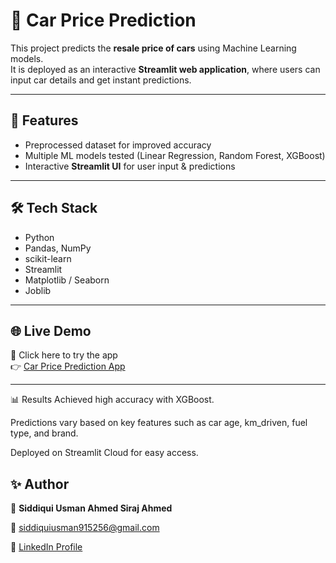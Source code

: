 # 🚗 Car Price Prediction

This project predicts the **resale price of cars** using Machine Learning models.  
It is deployed as an interactive **Streamlit web application**, where users can input car details and get instant predictions.  

---

## 📌 Features
- Preprocessed dataset for improved accuracy  
- Multiple ML models tested (Linear Regression, Random Forest, XGBoost)  
- Interactive **Streamlit UI** for user input & predictions

---

## 🛠️ Tech Stack
- Python  
- Pandas, NumPy  
- scikit-learn  
- Streamlit  
- Matplotlib / Seaborn  
- Joblib
  
---

## 🌐 Live Demo
🔗 Click here to try the app  
👉 [Car Price Prediction App](https://car-price-predicition-izctx7petto6nf89ctxdxd.streamlit.app/)

---

📊 Results
Achieved high accuracy with XGBoost.

Predictions vary based on key features such as car age, km_driven, fuel type, and brand.

Deployed on Streamlit Cloud for easy access.

## ✨ Author
👤 **Siddiqui Usman Ahmed Siraj Ahmed**  

📧 siddiquiusman915256@gmail.com  

🔗 [LinkedIn Profile](https://www.linkedin.com/in/usman-siddiqui-948006347) 
